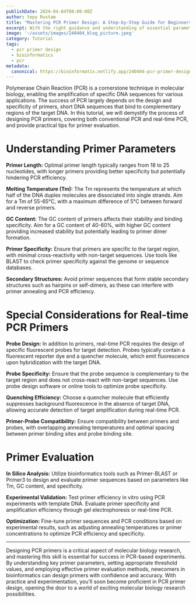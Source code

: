 ```yaml
---
publishDate: 2024-04-04T00:00:00Z
author: Yepy Rustam
title: "Mastering PCR Primer Design: A Step-by-Step Guide for Beginners"
excerpt: With the right guidance and understanding of essential parameters, anyone can master the art of designing primers for both conventional and real-time PCR. In this tutorial, we provide a comprehensive step-by-step guide, covering key parameters to consider, threshold values for each parameter, and methods to evaluate primer efficiency.  
image: '~/assets/images/240404_blog_picture.jpeg'
category: Tutorial
tags:
  - pcr primer design
  - bioinformatics
  - pcr
metadata:
  canonical: https://bioinformatix.netlify.app/240404-pcr-primer-design
---
```


Polymerase Chain Reaction (PCR) is a cornerstone technique in molecular biology, enabling the amplification of specific DNA sequences for various applications. The success of PCR largely depends on the design and specificity of primers, short DNA sequences that bind to complementary regions of the target DNA. In this tutorial, we will demystify the process of designing PCR primers, covering both conventional PCR and real-time PCR, and provide practical tips for primer evaluation.

# Understanding Primer Parameters

**Primer Length:** Optimal primer length typically ranges from 18 to 25 nucleotides, with longer primers providing better specificity but potentially hindering PCR efficiency.

**Melting Temperature (Tm):** The Tm represents the temperature at which half of the DNA duplex molecules are dissociated into single strands. Aim for a Tm of 55-65°C, with a maximum difference of 5°C between forward and reverse primers.

**GC Content:** The GC content of primers affects their stability and binding specificity. Aim for a GC content of 40-60%, with higher GC content providing increased stability but potentially leading to primer dimer formation.

**Primer Specificity:** Ensure that primers are specific to the target region, with minimal cross-reactivity with non-target sequences. Use tools like BLAST to check primer specificity against the genome or sequence databases.

**Secondary Structures:** Avoid primer sequences that form stable secondary structures such as hairpins or self-dimers, as these can interfere with primer annealing and PCR efficiency.

# Special Considerations for Real-time PCR Primers

**Probe Design:** In addition to primers, real-time PCR requires the design of specific fluorescent probes for target detection. Probes typically contain a fluorescent reporter dye and a quencher molecule, which emit fluorescence upon hybridization with the target DNA.

**Probe Specificity:** Ensure that the probe sequence is complementary to the target region and does not cross-react with non-target sequences. Use probe design software or online tools to optimize probe specificity.

**Quenching Efficiency:** Choose a quencher molecule that efficiently suppresses background fluorescence in the absence of target DNA, allowing accurate detection of target amplification during real-time PCR.

**Primer-Probe Compatibility:** Ensure compatibility between primers and probes, with overlapping annealing temperatures and optimal spacing between primer binding sites and probe binding site.

# Primer Evaluation

**In Silico Analysis:** Utilize bioinformatics tools such as Primer-BLAST or Primer3 to design and evaluate primer sequences based on parameters like Tm, GC content, and specificity.

**Experimental Validation:** Test primer efficiency in vitro using PCR experiments with template DNA. Evaluate primer specificity and amplification efficiency through gel electrophoresis or real-time PCR.

**Optimization:** Fine-tune primer sequences and PCR conditions based on experimental results, such as adjusting annealing temperatures or primer concentrations to optimize PCR efficiency and specificity.

***

Designing PCR primers is a critical aspect of molecular biology research, and mastering this skill is essential for success in PCR-based experiments. By understanding key primer parameters, setting appropriate threshold values, and employing effective primer evaluation methods, newcomers in bioinformatics can design primers with confidence and accuracy. With practice and experimentation, you'll soon become proficient in PCR primer design, opening the door to a world of exciting molecular biology research possibilities.

